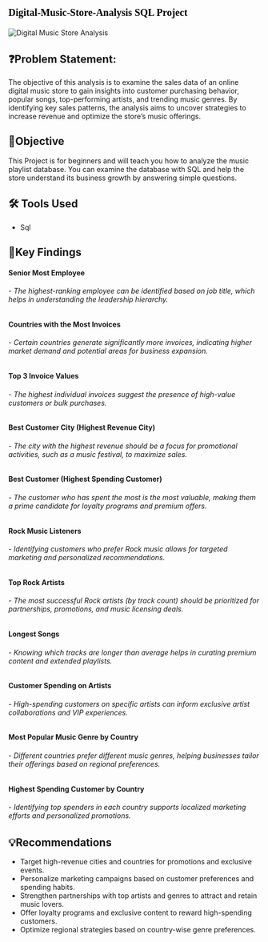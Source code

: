 # <p style="font-family: Cambria, serif; font-size: 20px; color: black;"> Digital-Music-Store-Analysis SQL Project</p>

<!--###### **Why we are Doing This Project**-->

<!-- **Digital Music Store Analysis** means analyzing the data of an online music store. This involves examining which songs are selling the most, which artists or genres are popular, customer purchasing behavior, and how sales and revenue can be increased.-->



![Digital Music Store Analysis](https://github.com/user-attachments/assets/d885cc36-94a1-4d51-b5d1-e746822c373f)



## ❓Problem Statement:
The objective of this analysis is to examine the sales data of an online digital music store to gain insights into customer purchasing behavior, popular songs, top-performing artists, and trending music genres. By identifying key sales patterns, the analysis aims to uncover strategies to increase revenue and optimize the store’s music offerings.





## 🎯Objective
This Project is for beginners and will teach you how to analyze the music playlist database. You can examine the database with SQL and help the store understand its business growth by answering simple questions.








## 🛠️ Tools Used

- Sql






## 🔎Key Findings

#### **Senior Most Employee**

 ###### - The highest-ranking employee can be identified based on job title, which helps in understanding the leadership hierarchy.


#### **Countries with the Most Invoices**

 ###### - Certain countries generate significantly more invoices, indicating higher market demand and potential areas for business expansion.


#### **Top 3 Invoice Values**

 ###### - The highest individual invoices suggest the presence of high-value customers or bulk purchases.


#### **Best Customer City (Highest Revenue City)**

 ###### - The city with the highest revenue should be a focus for promotional activities, such as a music festival, to maximize sales.


#### **Best Customer (Highest Spending Customer)**

 ###### - The customer who has spent the most is the most valuable, making them a prime candidate for loyalty programs and premium offers.


#### **Rock Music Listeners**

 ###### - Identifying customers who prefer Rock music allows for targeted marketing and personalized recommendations.


#### **Top Rock Artists**

 ###### - The most successful Rock artists (by track count) should be prioritized for partnerships, promotions, and music licensing deals.


#### **Longest Songs**

 ###### - Knowing which tracks are longer than average helps in curating premium content and extended playlists.


#### **Customer Spending on Artists**

 ###### - High-spending customers on specific artists can inform exclusive artist collaborations and VIP experiences.


#### **Most Popular Music Genre by Country**

 ###### - Different countries prefer different music genres, helping businesses tailor their offerings based on regional preferences.


#### **Highest Spending Customer by Country**

 ###### - Identifying top spenders in each country supports localized marketing efforts and personalized promotions.



## 💡Recommendations

 - Target high-revenue cities and countries for promotions and exclusive events.
 - Personalize marketing campaigns based on customer preferences and spending habits.
 - Strengthen partnerships with top artists and genres to attract and retain music lovers.
 - Offer loyalty programs and exclusive content to reward high-spending customers.
 - Optimize regional strategies based on country-wise genre preferences.





























